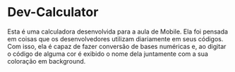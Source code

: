 # Dev-Calculator

Esta é uma calculadora desenvolvida para a aula de Mobile. Ela foi pensada em coisas que os desenvolvedores utilizam diariamente em seus códigos. Com isso, ela é capaz de fazer conversão de bases numéricas e, ao digitar o código de alguma cor é exibido o nome dela juntamente com a sua coloração em background.
